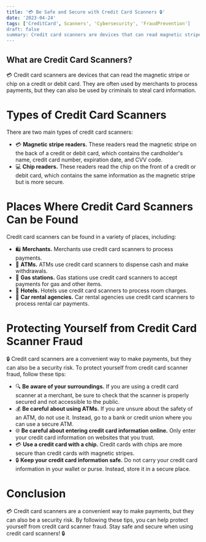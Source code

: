 ```yaml
---
title: '💳 Be Safe and Secure with Credit Card Scanners 🔒'
date: '2023-04-24'
tags: ['CreditCard', Scanners', 'Cybersecurity', 'FraudPrevention']
draft: false
summary: Credit card scanners are devices that can read magnetic stripes or chips on credit or debit cards. Learn about the two main types of credit card scanners, where they can be found, and tips for protecting yourself from credit card scanner fraud.
---
```


## What are Credit Card Scanners?

💳 Credit card scanners are devices that can read the magnetic stripe or chip on a credit or debit card. They are often used by merchants to process payments, but they can also be used by criminals to steal card information.

# Types of Credit Card Scanners

There are two main types of credit card scanners:

- 💳 **Magnetic stripe readers.** These readers read the magnetic stripe on the back of a credit or debit card, which contains the cardholder's name, credit card number, expiration date, and CVV code.
- 💻 **Chip readers.** These readers read the chip on the front of a credit or debit card, which contains the same information as the magnetic stripe but is more secure.

# Places Where Credit Card Scanners Can be Found

Credit card scanners can be found in a variety of places, including:

- 🛍️ **Merchants.** Merchants use credit card scanners to process payments.
- 🏧 **ATMs.** ATMs use credit card scanners to dispense cash and make withdrawals.
- 🚗 **Gas stations.** Gas stations use credit card scanners to accept payments for gas and other items.
- 🏨 **Hotels.** Hotels use credit card scanners to process room charges.
- 🚗 **Car rental agencies.** Car rental agencies use credit card scanners to process rental car payments.

# Protecting Yourself from Credit Card Scanner Fraud

🔒 Credit card scanners are a convenient way to make payments, but they can also be a security risk. To protect yourself from credit card scanner fraud, follow these tips:

- 🔍 **Be aware of your surroundings.** If you are using a credit card scanner at a merchant, be sure to check that the scanner is properly secured and not accessible to the public.
- 💰 **Be careful about using ATMs.** If you are unsure about the safety of an ATM, do not use it. Instead, go to a bank or credit union where you can use a secure ATM.
- 🌐 **Be careful about entering credit card information online.** Only enter your credit card information on websites that you trust.
- 💳 **Use a credit card with a chip.** Credit cards with chips are more secure than credit cards with magnetic stripes.
- 🔒 **Keep your credit card information safe.** Do not carry your credit card information in your wallet or purse. Instead, store it in a secure place.

# Conclusion

💳 Credit card scanners are a convenient way to make payments, but they can also be a security risk. By following these tips, you can help protect yourself from credit card scanner fraud. Stay safe and secure when using credit card scanners! 🔒
